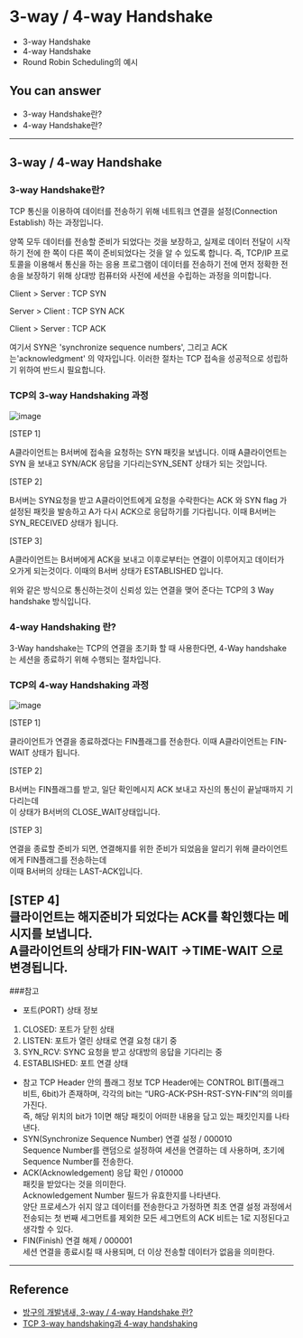 # 3-way / 4-way Handshake
<!--Table of Contents-->
- 3-way Handshake
- 4-way Handshake
- Round Robin Scheduling의 예시

<!-- 어떤 질문을 대답할 수 있어야 하는지-->
## You can answer
- 3-way Handshake란?
- 4-way Handshake란?
<!--Contents-->

---
## 3-way / 4-way Handshake

### 3-way Handshake란?
TCP 통신을 이용하여 데이터를 전송하기 위해 네트워크 연결을 설정(Connection Establish) 하는 과정입니다.  

양쪽 모두 데이터를 전송할 준비가 되었다는 것을 보장하고, 실제로 데이터 전달이 시작하기 전에 한 쪽이 다른 쪽이 준비되었다는 것을 알 수 있도록 합니다.
즉, TCP/IP 프로토콜을 이용해서 통신을 하는 응용 프로그램이 데이터를 전송하기 전에 먼저 정확한 전송을 보장하기 위해 상대방 컴퓨터와 사전에 세션을 수립하는 과정을 의미합니다.  


Client > Server : TCP SYN  

Server > Client : TCP SYN ACK  

Client > Server : TCP ACK  



여기서 SYN은 'synchronize sequence numbers', 그리고 ACK는'acknowledgment' 의 약자입니다. 이러한 절차는 TCP 접속을 성공적으로 성립하기 위하여 반드시 필요합니다.


### TCP의 3-way Handshaking 과정

![image](https://user-images.githubusercontent.com/22022393/136329558-59936ba5-04d0-46b1-88d3-c1240dee82c3.png)  

[STEP 1]  

A클라이언트는 B서버에 접속을 요청하는 SYN 패킷을 보냅니다. 이때 A클라이언트는 SYN 을 보내고 SYN/ACK 응답을 기다리는SYN_SENT 상태가 되는 것입니다.  



[STEP 2]  

B서버는 SYN요청을 받고 A클라이언트에게 요청을 수락한다는 ACK 와 SYN flag 가 설정된 패킷을 발송하고 A가 다시 ACK으로 응답하기를 기다립니다. 이때 B서버는 SYN_RECEIVED 상태가 됩니다.  



[STEP 3]  

A클라이언트는 B서버에게 ACK을 보내고 이후로부터는 연결이 이루어지고 데이터가 오가게 되는것이다. 이때의 B서버 상태가 ESTABLISHED 입니다.

위와 같은 방식으로 통신하는것이 신뢰성 있는 연결을 맺어 준다는 TCP의 3 Way handshake 방식입니다.  


### 4-way Handshaking 란?

3-Way handshake는 TCP의 연결을 초기화 할 때 사용한다면, 4-Way handshake는 세션을 종료하기 위해 수행되는 절차입니다.  



### TCP의 4-way Handshaking 과정

![image](https://user-images.githubusercontent.com/22022393/136329777-2283a420-7421-440d-974b-69f1eb247354.png)  


[STEP 1]  

클라이언트가 연결을 종료하겠다는 FIN플래그를 전송한다. 이때 A클라이언트는  FIN-WAIT 상태가 됩니다.  

[STEP 2]  

B서버는 FIN플래그를 받고, 일단 확인메시지 ACK 보내고 자신의 통신이 끝날때까지 기다리는데  
이 상태가 B서버의 CLOSE_WAIT상태입니다.  



[STEP 3]  

연결을 종료할 준비가 되면, 연결해지를 위한 준비가 되었음을 알리기 위해  클라이언트에게 FIN플래그를 전송하는데  
이때 B서버의 상태는 LAST-ACK입니다.  



[STEP 4]  
클라이언트는 해지준비가 되었다는 ACK를 확인했다는 메시지를 보냅니다.  
A클라이언트의 상태가 FIN-WAIT ->TIME-WAIT 으로 변경됩니다.  
---
###참고
- 포트(PORT) 상태 정보
1. CLOSED: 포트가 닫힌 상태
2. LISTEN: 포트가 열린 상태로 연결 요청 대기 중
3. SYN_RCV: SYNC 요청을 받고 상대방의 응답을 기다리는 중
4. ESTABLISHED: 포트 연결 상태

- 참고 TCP Header 안의 플래그 정보
 TCP Header에는 CONTROL BIT(플래그 비트, 6bit)가 존재하며, 각각의 bit는 “URG-ACK-PSH-RST-SYN-FIN”의 의미를 가진다.  
 즉, 해당 위치의 bit가 1이면 해당 패킷이 어떠한 내용을 담고 있는 패킷인지를 나타낸다.  
- SYN(Synchronize Sequence Number)
 연결 설정 / 000010  
Sequence Number를 랜덤으로 설정하여 세션을 연결하는 데 사용하며, 초기에 Sequence Number를 전송한다.
- ACK(Acknowledgement)
응답 확인 / 010000  
패킷을 받았다는 것을 의미한다.  
Acknowledgement Number 필드가 유효한지를 나타낸다.  
양단 프로세스가 쉬지 않고 데이터를 전송한다고 가정하면 최초 연결 설정 과정에서 전송되는 첫 번째 세그먼트를 제외한 모든 세그먼트의 ACK 비트는 1로 지정된다고 생각할 수 있다.  
- FIN(Finish)
연결 해제 / 000001  
세션 연결을 종료시킬 때 사용되며, 더 이상 전송할 데이터가 없음을 의미한다.  

---
## Reference
- [방구의 개발냄새, 3-way / 4-way Handshake 란?](https://bangu4.tistory.com/74)
- [TCP 3-way handshaking과 4-way handshaking](https://gmlwjd9405.github.io/2018/09/19/tcp-connection.html)
